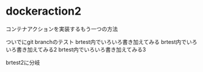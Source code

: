 # dockeraction2
コンテナアクションを実装するもう一つの方法

ついでにgit branchのテスト
brtest内でいろいろ書き加えてみる
brtest内でいろいろ書き加えてみる2
brtest内でいろいろ書き加えてみる3

brtest2に分岐
